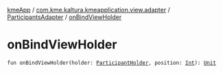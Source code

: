 [kmeApp](../../index.md) / [com.kme.kaltura.kmeapplication.view.adapter](../index.md) / [ParticipantsAdapter](index.md) / [onBindViewHolder](./on-bind-view-holder.md)

# onBindViewHolder

`fun onBindViewHolder(holder: `[`ParticipantHolder`](-participant-holder/index.md)`, position: `[`Int`](https://kotlinlang.org/api/latest/jvm/stdlib/kotlin/-int/index.html)`): `[`Unit`](https://kotlinlang.org/api/latest/jvm/stdlib/kotlin/-unit/index.html)